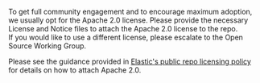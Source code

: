 To get full community engagement and to encourage maximum adoption, we usually opt for the Apache 2.0 license. 
Please provide the necessary License and Notice files to attach the Apache 2.0 license to the repo.  
If you would like to use a different license, please escalate to the Open Source Working Group.

Please see the guidance provided in [Elastic's  public repo licensing policy](https://github.com/elastic/open-source/blob/main/elastic-product-policy.md) for details on how to attach Apache 2.0.   
